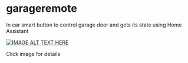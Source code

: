 # garageremote
In car smart button to control garage door and gets its state using Home Assistant


[![IMAGE ALT TEXT HERE](https://img.youtube.com/vi/0WjERo0ipnA/0.jpg)](https://www.youtube.com/watch?v=0WjERo0ipnA)

Click image for details
